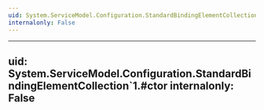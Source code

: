 ```yaml
---
uid: System.ServiceModel.Configuration.StandardBindingElementCollection`1
internalonly: False
---
```


---
uid: System.ServiceModel.Configuration.StandardBindingElementCollection`1.#ctor
internalonly: False
---
